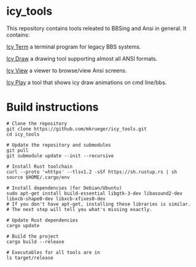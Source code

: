 # icy_tools

This repository contains tools releated to BBSing and Ansi in general. It contains:

[Icy Term](https://github.com/mkrueger/icy_tools/blob/master/crates/icy_term/README.md)
a terminal program for legacy BBS systems.

[Icy Draw](https://github.com/mkrueger/icy_tools/blob/master/crates/icy_draw/README.md)
a drawing tool supporting almost all ANSI formats.

[Icy View](https://github.com/mkrueger/icy_tools/blob/master/crates/icy_view/README.md)
a viewer to browse/view Ansi screens.

[Icy Play](https://github.com/mkrueger/icy_tools/blob/master/crates/icy_play/README.md)
a tool that shows icy draw animations on cmd line/bbs.

# Build instructions

```
# Clone the repository  
git clone https://github.com/mkrueger/icy_tools.git  
cd icy_tools  

# Update the repository and submodules  
git pull  
git submodule update --init --recursive  

# Install Rust toolchain  
curl --proto '=https' --tlsv1.2 -sSf https://sh.rustup.rs | sh  
source $HOME/.cargo/env  

# Install dependencies (for Debian/Ubuntu)  
sudo apt-get install build-essential libgtk-3-dev libasound2-dev libxcb-shape0-dev libxcb-xfixes0-dev  
# If you don't have apt-get, installing these libraries is similar.  
# The next step will tell you what's missing exactly.  

# Update Rust dependencies  
cargo update  

# Build the project  
cargo build --release  

# Executables for all tools are in  
ls target/release  
```
